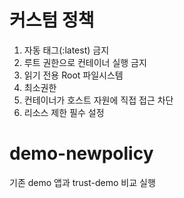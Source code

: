 # 커스텀 정책
1. 자동 태그(:latest) 금지
2. 루트 권한으로 컨테이너 실행 금지
3. 읽기 전용 Root 파일시스템
4. 최소권한
5. 컨테이너가 호스트 자원에 직접 접근 차단
6. 리소스 제한 필수 설정

# demo-newpolicy
기존 demo 앱과 trust-demo 비교 실행